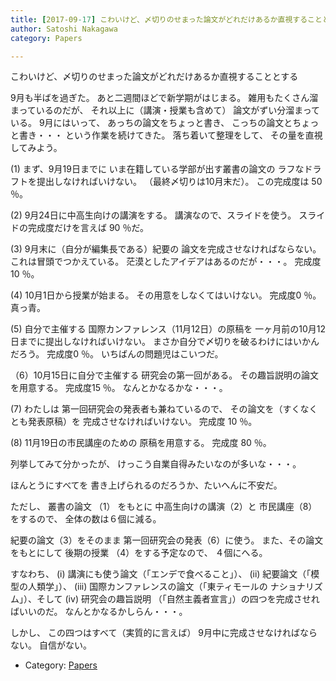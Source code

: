 ```yaml
---
title: [2017-09-17] こわいけど、〆切りのせまった論文がどれだけあるか直視することとする
author: Satoshi Nakagawa
category: Papers

---
```


こわいけど、〆切りのせまった論文がどれだけあるか直視することとする

 9月も半ばを過ぎた。
あと二週間ほどで新学期がはじまる。
雑用もたくさん溜まっているのだが、
それ以上に（講演・授業も含めて）
論文がずい分溜まっている。
9月にはいって、
あっちの論文をちょっと書き、
こっちの論文とちょっと書き・・・
という作業を続けてきた。
落ち着いて整理をして、
その量を直視してみよう。

 (1) まず、9月19日までに
いま在籍している学部が出す叢書の論文の
ラフなドラフトを提出しなければいけない。
（最終〆切りは10月末だ）。
この完成度は 50 ％。

 (2) 9月24日に中高生向けの講演をする。
講演なので、スライドを使う。
スライドの完成度だけを言えば 90 ％だ。

 (3) 9月末に（自分が編集長である）紀要の
論文を完成させなければならない。
これは冒頭でつかえている。
茫漠としたアイデアはあるのだが・・・。
完成度 10 ％。

 (4) 10月1日から授業が始まる。
その用意をしなくてはいけない。
完成度0 ％。
真っ青。

 (5) 自分で主催する
国際カンファレンス（11月12日）の原稿を
一ヶ月前の10月12日までに提出しなければいけない。
まさか自分で〆切りを破るわけにはいかんだろう。
完成度0 ％。
いちばんの問題児はこいつだ。

 （6）10月15日に自分で主催する
研究会の第一回がある。
その趣旨説明の論文を用意する。
完成度15 ％。
なんとかなるかな・・・。

 (7) わたしは
第一回研究会の発表者も兼ねているので、
その論文を（すくなくとも発表原稿）を
完成させなければいけない。
完成度 10 ％。

 (8) 11月19日の市民講座のための
原稿を用意する。
完成度 80 ％。

 列挙してみて分かったが、
けっこう自業自得みたいなのが多いな・・・。

 ほんとうにすべてを
書き上げられるのだろうか、たいへんに不安だ。

<!--more-->

 ただし、
叢書の論文 （1） をもとに
中高生向けの講演（2）と
市民講座（8）をするので、
全体の数は６個に減る。

 紀要の論文（3）をそのまま
第一回研究会の発表（6）に使う。
また、その論文をもとにして
後期の授業 （4）をする予定なので、
４個にへる。

 すなわち、
(i) 講演にも使う論文（「エンデで食べること」）、
(ii) 紀要論文（「模型の人類学」）、
(iii) 国際カンファレンスの論文（「東ティモールの
ナショナリズム」）、そして
(iv) 研究会の趣旨説明
（「自然主義者宣言」）の四つを完成させればいいのだ。
なんとかなるかしらん・・・。

 しかし、
この四つはすべて（実質的に言えば）
9月中に完成させなければならない。
自信がない。

- Category: [Papers](https://merapano.github.io/categories.html#Papers)

